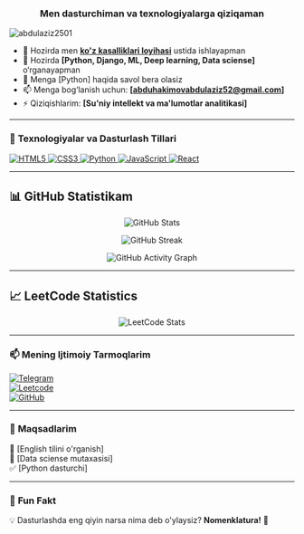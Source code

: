 <h3 align="center">Men dasturchiman va texnologiyalarga qiziqaman</h3>

<p align="left"> <img src="https://komarev.com/ghpvc/?username=abdulaziz2501&label=Profile%20views&color=0e75b6&style=flat" alt="abdulaziz2501" /> </p>

- 🔭 Hozirda men **[ko'z kasalliklari loyihasi](loyiha-linki)** ustida ishlayapman  
- 🌱 Hozirda **[Python, Django, ML, Deep learning, Data sciense]** o‘rganayapman  
- 💬 Menga [Python] haqida savol bera olasiz  
- 📫 Menga bog‘lanish uchun: **[abduhakimovabdulaziz52@gmail.com]**  
- ⚡ Qiziqishlarim: **[Su'niy intellekt va ma'lumotlar analitikasi]**  

---

### 🚀 **Texnologiyalar va Dasturlash Tillari**  
<p align="left"> 
  <a href="https://developer.mozilla.org/en-US/docs/Web/HTML" target="_blank"> 
    <img src="https://img.shields.io/badge/HTML5-%23E34F26.svg?style=for-the-badge&logo=html5&logoColor=white" alt="HTML5"/> 
  </a>
  <a href="https://developer.mozilla.org/en-US/docs/Web/CSS" target="_blank"> 
    <img src="https://img.shields.io/badge/CSS3-%231572B6.svg?style=for-the-badge&logo=css3&logoColor=white" alt="CSS3"/> 
  </a>
  <a href="https://www.python.org/" target="_blank">
    <img src="https://img.shields.io/badge/Python-3670A0?style=for-the-badge&logo=python&logoColor=white" alt="Python"/>
  </a>
  <a href="https://developer.mozilla.org/en-US/docs/Web/JavaScript" target="_blank">
    <img src="https://img.shields.io/badge/JavaScript-F7DF1E?style=for-the-badge&logo=javascript&logoColor=black" alt="JavaScript"/>
  </a>
  <a href="https://react.dev/" target="_blank">
    <img src="https://img.shields.io/badge/React-%2320232a.svg?style=for-the-badge&logo=react&logoColor=%2361DAFB" alt="React"/>
  </a>
</p>

---

## 📊 GitHub Statistikam

<p align="center">
  <img src="https://github-readme-stats.vercel.app/api?username=abdulaziz2501&show_icons=true&theme=dark&hide_border=true&include_all_commits=true&count_private=true" alt="GitHub Stats"/>
</p>

<p align="center">
  <img src="https://github-readme-streak-stats.herokuapp.com/?user=abdulaziz2501&theme=dark&hide_border=true" alt="GitHub Streak"/>
</p>

<p align="center">
  <img src="https://github-readme-activity-graph.vercel.app/graph?username=abdulaziz2501&theme=github&hide_border=true&area=true" alt="GitHub Activity Graph"/>
</p>

---

## 📈 LeetCode Statistics

<div align="center">
  <img src="https://leetcard.jacoblin.cool/abdulaziz2501?theme=dark&font=Roboto&ext=activity&ext=heatmap&border=0&radius=50&gradient=true&icon=circle" alt="LeetCode Stats" />
</div>

---

### 📫 **Mening Ijtimoiy Tarmoqlarim**  
[![Telegram](https://img.shields.io/badge/Telegram-2CA5E0?style=for-the-badge&logo=telegram&logoColor=white)](https://t.me/abdulaziz_2501)  
[![Leetcode](https://img.shields.io/badge/LinkedIn-0A66C2?style=for-the-badge&logo=linkedin&logoColor=white)](https://leetcode.com/in/abdulaziz2501)  
[![GitHub](https://img.shields.io/badge/GitHub-181717?style=for-the-badge&logo=github&logoColor=white)](https://github.com/abdulaziz2501)  

---

### 🎯 **Maqsadlarim**  
🔲 [English tilini o'rganish]  
🔲 [Data sciense mutaxasisi]  
✅ [Python dasturchi]  

---

### 📜 **Fun Fakt**  
💡 Dasturlashda eng qiyin narsa nima deb o'ylaysiz? **Nomenklatura!** 🤣  
